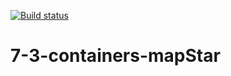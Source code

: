 [![Build status](https://ci.appveyor.com/api/projects/status/y4lhx480hx1exgs3?svg=true)](https://ci.appveyor.com/project/Alex-m18/7-3-containers-mapstar)
# 7-3-containers-mapStar
